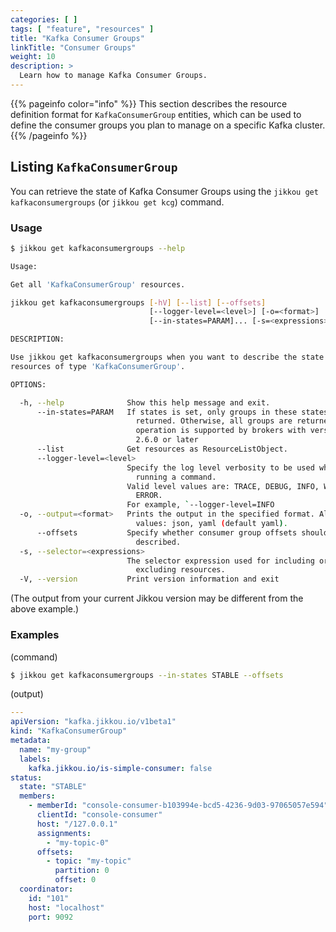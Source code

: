 ```yaml
---
categories: [ ]
tags: [ "feature", "resources" ]
title: "Kafka Consumer Groups"
linkTitle: "Consumer Groups"
weight: 10
description: >
  Learn how to manage Kafka Consumer Groups.
---
```


{{% pageinfo color="info" %}}
This section describes the resource definition format for `KafkaConsumerGroup` entities, which can be used to define the
consumer groups you plan to manage on a specific Kafka cluster.
{{% /pageinfo %}}

## Listing `KafkaConsumerGroup`

You can retrieve the state of Kafka Consumer Groups using the `jikkou get kafkaconsumergroups` (or `jikkou get kcg`) command.

### Usage

```bash
$ jikkou get kafkaconsumergroups --help

Usage:

Get all 'KafkaConsumerGroup' resources.

jikkou get kafkaconsumergroups [-hV] [--list] [--offsets]
                               [--logger-level=<level>] [-o=<format>]
                               [--in-states=PARAM]... [-s=<expressions>]...

DESCRIPTION:

Use jikkou get kafkaconsumergroups when you want to describe the state of all
resources of type 'KafkaConsumerGroup'.

OPTIONS:

  -h, --help              Show this help message and exit.
      --in-states=PARAM   If states is set, only groups in these states will be
                            returned. Otherwise, all groups are returned. This
                            operation is supported by brokers with version
                            2.6.0 or later
      --list              Get resources as ResourceListObject.
      --logger-level=<level>
                          Specify the log level verbosity to be used while
                            running a command.
                          Valid level values are: TRACE, DEBUG, INFO, WARN,
                            ERROR.
                          For example, `--logger-level=INFO
  -o, --output=<format>   Prints the output in the specified format. Allowed
                            values: json, yaml (default yaml).
      --offsets           Specify whether consumer group offsets should be
                            described.
  -s, --selector=<expressions>
                          The selector expression used for including or
                            excluding resources.
  -V, --version           Print version information and exit
```

(The output from your current Jikkou version may be different from the above example.)

### Examples

(command)

```bash
$ jikkou get kafkaconsumergroups --in-states STABLE --offsets
```

(output)

```yaml
---
apiVersion: "kafka.jikkou.io/v1beta1"
kind: "KafkaConsumerGroup"
metadata:
  name: "my-group"
  labels:
    kafka.jikkou.io/is-simple-consumer: false
status:
  state: "STABLE"
  members:
    - memberId: "console-consumer-b103994e-bcd5-4236-9d03-97065057e594"
      clientId: "console-consumer"
      host: "/127.0.0.1"
      assignments:
        - "my-topic-0"
      offsets:
        - topic: "my-topic"
          partition: 0
          offset: 0
  coordinator:
    id: "101"
    host: "localhost"
    port: 9092
```